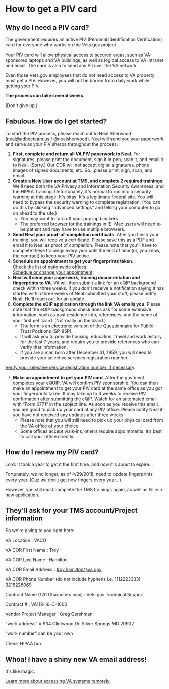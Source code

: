 # How to get a PIV card

## Why do I need a PIV card?

The government requires an active PIV (Personal Identification Verification) card for everyone who works on the Vets.gov project. 

Your PIV card will allow physical access to secured areas, such as VA-sponsored laptops and VA buildings, as well as logical access to VA Intranet and email. The card is also to send any PII over the VA network. 

Even those Vets.gov employees that do not need access to VA property must get a PIV. However, you will not be barred from daily work while getting your PIV. 

**The process can take several weeks.**

(Don't give up.)

## Fabulous. How do I get started?

To start the PIV process, please reach out to Neal Sherwood (neal@adhocteam.us / @nealsherwood). Neal will send you your paperwork and serve as your PIV sherpa throughout the process. 

1. **First, complete and return all VA PIV paperwork to Neal**. For signatures, please print the document, sign it in pen, scan it, and email it to Neal. (Sorry.) Our COR will not accept digital signatures, phone images of signed documents, etc. So...please print, sign, scan, and email.
2. **Create a New User account at [TMS](www.tms.va.gov), and complete 2 required trainings**. We'll need both the VA Privacy and Information Security Awareness, and the HIPAA Training.  Unfortunately, it's normal to run into a security warning at this stage. It's okay: It's a legitimate federal site. You will need to bypass the security warning to complete registration. (You can do this by clicking "advanced settings" and telling your computer to go on ahead to the site.) 
     - You may want to turn off your pop-up blockers 
     - The preferred browser for the trainings in IE. Mac users will need to be patient and may have to use multiple browsers. 
3. **Send Neal your proof-of-completion certificats**. After you finish your training, you will receive a certificate.  Please save this as a PDF and email it to Neal as proof of completion. Please note that you'll have to complete these trainings every year until the end of time (or, you know, the contract) to keep your PIV active.
4. **Schedule an appointment to get your fingerprints taken**.  
[Check the list of nationwide offices](https://www.oit.va.gov/programs/piv/locations.cfm).  
[Schedule or change your appointment](https://va-piv.com).
5. **Neal will send your paperwork, training documentation and fingerprints to VA**. VA will then submit a link for an eQIP background check within three weeks. If you don't receive a notification saying it has started within three weeks of Neal submitted your stuff, please notify Neal. He'll reach out for an update.
6. **Complete the eQIP application through the link VA emails you**. Please note that the eQIP background check does ask for some extensive information, such as past residence info, references, and the name of your first pet lizard. (Not really on the lizard.) 
     - The form is an electronic version of the Questionnaire for Public Trust Positions (SP-85P).
     - It will ask you to provide housing, education, travel and work history for the last 7 years, and require you to provide references who can verify that information. 
     - If you are a man born after December 31, 1959, you will need to provide your selective services registration number.  

[Verify your selective service registration number, if necessary](www.sss.gov/Registration/Check-a-Registration/Verification-Form).

7. **Make an appointment to get your PIV card**. After the guv'ment completes your eQUIP, VA will confirm PIV sponsorship. You can then make an appointment to get your PIV card at the same office as you got your fingerprints taken. It may take up to 3 weeks to receive PIV confirmation after submitting the eQIP. Watch for an automated email with “Form 0771” in the subject line. As soon as you receive this email, you are good to pick up your card at any PIV office. Please notify Neal if you have not received any updates after three weeks.
     - Please note that you will still need to pick up your physical card from the VA office of your choice. 
     - Some offices accept walk-ins, others require appointments. It’s best to call your office directly.
     
## How do I renew my PIV card?

Lord. It took a year to get it the first time, and now it's about to expire...

Fortunately, we no longer, as of 4/29/2018, need to update fingerprints every year. (Cuz we don't get new fingers every year...)

However, you still must complete the TMS trainings again, as well as fill in a new application. 

## They'll ask for your TMS account/Project information

So we're giving to you right here:

VA Location : VACO

VA COR First Name : Troy

VA COR Last Name : Hamilton

VA COR Email Address : troy.hamilton@va.gov

VA COR Phone Number (do not include hyphens i.e. 1112223333) 3216226069

Contract Name (120 Characters max) : Vets.gov Technical Support

Contract # : VA118-16-C-1000

Vendor Project Manager : Greg Gershman

“work address” = 934 Clintwood Dr. Silver Springs MD 20902

“work number” can be your own

Check HIPAA box

## Whoa! I have a shiny new VA email address!

It's like magic. 

[Learn more about accessing VA systems remotely.](http://vamobile.us/groups/docs/wiki/be607/Using_the_Citrix_Access_Gateway_CAG.html)
